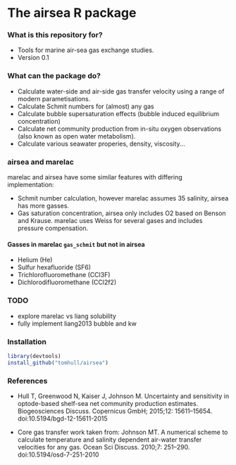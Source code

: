 # The airsea R package #

### What is this repository for? ###

* Tools for marine air-sea gas exchange studies.
* Version 0.1

### What can the package do? ###

* Calculate water-side and air-side gas transfer velocity using a range of modern parametisations.
* Calculate Schmit numbers for (almost) any gas
* Calculate bubble supersaturation effects (bubble induced equilibrium concentration)
* Calculate net community production from in-situ oxygen observations (also known as open water metabolism).
* Calculate various seawater properies, density, viscosity...

### airsea and marelac ###

marelac and airsea have some similar features with differing implementation:

* Schmit number calculation, however marelac assumes 35 salinity, airsea has more gasses.
* Gas saturation concentration, airsea only includes O2 based on Benson and Krause. marelac uses Weiss for several gases and includes pressure compensation.

#### Gasses in marelac `gas_schmit` but not in airsea ####
* Helium (He)
* Sulfur hexafluoride (SF6)
* Trichlorofluoromethane (CCl3F)
* Dichlorodifluoromethane (CCl2f2)

### TODO ###
* explore marelac vs liang solubility
* fully implement liang2013 bubble and kw

### Installation ###

```r
library(devtools)
install_github("tomhull/airsea")
```

### References ###

* Hull T, Greenwood N, Kaiser J, Johnson M. Uncertainty and sensitivity in optode-based shelf-sea net community production estimates. Biogeosciences Discuss. Copernicus GmbH; 2015;12: 15611–15654. doi:10.5194/bgd-12-15611-2015

* Core gas transfer work taken from:
Johnson MT. A numerical scheme to calculate temperature and salinity dependent air-water transfer velocities for any gas. Ocean Sci Discuss. 2010;7: 251–290. doi:10.5194/osd-7-251-2010
